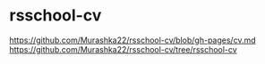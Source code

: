 # rsschool-cv
https://github.com/Murashka22/rsschool-cv/blob/gh-pages/cv.md
https://github.com/Murashka22/rsschool-cv/tree/rsschool-cv
